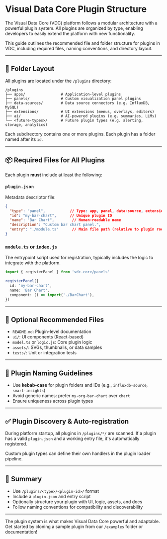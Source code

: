 # Visual Data Core Plugin Structure

The Visual Data Core (VDC) platform follows a modular architecture with a powerful plugin system. All plugins are organized by type, enabling developers to easily extend the platform with new functionality.

This guide outlines the recommended file and folder structure for plugins in VDC, including required files, naming conventions, and directory layout.

---

## 📁 Folder Layout

All plugins are located under the `/plugins` directory:

```
/plugins
├── apps/                # Application-level plugins
├── panels/              # Custom visualization panel plugins
├── data-sources/        # Data source connectors (e.g. InfluxDB, MySQL)
├── extensions/          # UI extensions (menus, overlays, editors)
├── ai/                  # AI-powered plugins (e.g. summaries, LLMs)
└── <future-types>/      # Future plugin types (e.g. alerting, storage, analytics)
```

Each subdirectory contains one or more plugins. Each plugin has a folder named after its `id`.

---

## 📦 Required Files for All Plugins

Each plugin **must** include at least the following:

### `plugin.json`
Metadata descriptor file:

```json
{
  "type": "panel",           // Type: app, panel, data-source, extension, ai
  "id": "my-bar-chart",      // Unique plugin ID
  "name": "Bar Chart",        // Human-readable name
  "description": "Custom bar chart panel.",
  "entry": "./module.ts"      // Main file path (relative to plugin root)
}
```

### `module.ts` or `index.js`
The entrypoint script used for registration, typically includes the logic to integrate with the platform.

```ts
import { registerPanel } from 'vdc-core/panels'

registerPanel({
  id: 'my-bar-chart',
  name: 'Bar Chart',
  component: () => import('./BarChart'),
})
```

---

## 📁 Optional Recommended Files

- `README.md`: Plugin-level documentation
- `ui/`: UI components (React-based)
- `model.ts` or `logic.js`: Core plugin logic
- `assets/`: SVGs, thumbnails, or data samples
- `tests/`: Unit or integration tests

---

## 🧠 Plugin Naming Guidelines

- Use **kebab-case** for plugin folders and IDs (e.g., `influxdb-source`, `smart-insights`)
- Avoid generic names: prefer `my-org-bar-chart` over `chart`
- Ensure uniqueness across plugin types

---

## ✅ Plugin Discovery & Auto-registration

During platform startup, all plugins in `/plugins/*/` are scanned. If a plugin has a valid `plugin.json` and a working entry file, it's automatically registered.

Custom plugin types can define their own handlers in the plugin loader pipeline.

---

## 🚀 Summary
- Use `/plugins/<type>/<plugin-id>/` format
- Include a `plugin.json` and entry script
- Optionally structure your plugin with UI, logic, assets, and docs
- Follow naming conventions for compatibility and discoverability

---

The plugin system is what makes Visual Data Core powerful and adaptable.
Get started by cloning a sample plugin from our `/examples` folder or documentation!

